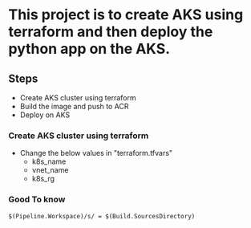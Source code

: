 # This project is to create AKS using terraform and then deploy the python app on the AKS.

## Steps

  * Create AKS cluster using terraform 
  * Build the image and push to ACR
  * Deploy on AKS

### Create AKS cluster using terraform
  * Change the below values in "terraform.tfvars"
    * k8s_name
    * vnet_name
    * k8s_rg

### Good To know
   ```
   $(Pipeline.Workspace)/s/ = $(Build.SourcesDirectory)
   ```